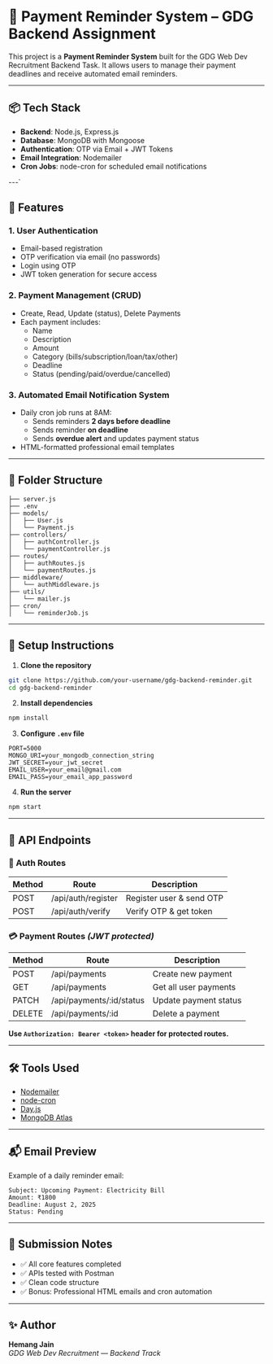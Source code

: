 
# 💸 Payment Reminder System – GDG Backend Assignment

This project is a **Payment Reminder System** built for the GDG Web Dev Recruitment Backend Task. It allows users to manage their payment deadlines and receive automated email reminders.

---

## 📦 Tech Stack

- **Backend**: Node.js, Express.js
- **Database**: MongoDB with Mongoose
- **Authentication**: OTP via Email + JWT Tokens
- **Email Integration**: Nodemailer
- **Cron Jobs**: node-cron for scheduled email notifications

---`

## 🔐 Features

### 1. User Authentication
- Email-based registration
- OTP verification via email (no passwords)
- Login using OTP
- JWT token generation for secure access

### 2. Payment Management (CRUD)
- Create, Read, Update (status), Delete Payments
- Each payment includes:
  - Name
  - Description
  - Amount
  - Category (bills/subscription/loan/tax/other)
  - Deadline
  - Status (pending/paid/overdue/cancelled)

### 3. Automated Email Notification System
- Daily cron job runs at 8AM:
  - Sends reminders **2 days before deadline**
  - Sends reminder **on deadline**
  - Sends **overdue alert** and updates payment status
- HTML-formatted professional email templates

---

## 📂 Folder Structure

```
├── server.js
├── .env
├── models/
│   ├── User.js
│   └── Payment.js
├── controllers/
│   ├── authController.js
│   └── paymentController.js
├── routes/
│   ├── authRoutes.js
│   └── paymentRoutes.js
├── middleware/
│   └── authMiddleware.js
├── utils/
│   └── mailer.js
├── cron/
│   └── reminderJob.js
```

---

## 🔧 Setup Instructions

1. **Clone the repository**
```bash
git clone https://github.com/your-username/gdg-backend-reminder.git
cd gdg-backend-reminder
```

2. **Install dependencies**
```bash
npm install
```

3. **Configure `.env` file**
```
PORT=5000
MONGO_URI=your_mongodb_connection_string
JWT_SECRET=your_jwt_secret
EMAIL_USER=your_email@gmail.com
EMAIL_PASS=your_email_app_password
```

4. **Run the server**
```bash
npm start
```

---

## 🔐 API Endpoints

### 🧾 Auth Routes
| Method | Route             | Description           |
|--------|------------------|-----------------------|
| POST   | /api/auth/register | Register user & send OTP |
| POST   | /api/auth/verify   | Verify OTP & get token   |

### 💳 Payment Routes _(JWT protected)_
| Method | Route                      | Description                  |
|--------|----------------------------|------------------------------|
| POST   | /api/payments              | Create new payment           |
| GET    | /api/payments              | Get all user payments        |
| PATCH  | /api/payments/:id/status   | Update payment status        |
| DELETE | /api/payments/:id          | Delete a payment             |

**Use `Authorization: Bearer <token>` header for protected routes.**

---

## 🛠️ Tools Used

- [Nodemailer](https://nodemailer.com/about/)
- [node-cron](https://www.npmjs.com/package/node-cron)
- [Day.js](https://day.js.org/)
- [MongoDB Atlas](https://www.mongodb.com/atlas)

---

## 📬 Email Preview

Example of a daily reminder email:
```
Subject: Upcoming Payment: Electricity Bill
Amount: ₹1800
Deadline: August 2, 2025
Status: Pending
```

---

## 🎯 Submission Notes

- ✅ All core features completed
- ✅ APIs tested with Postman
- ✅ Clean code structure
- ✅ Bonus: Professional HTML emails and cron automation

---

## ✨ Author

**Hemang Jain**  
_GDG Web Dev Recruitment — Backend Track_
